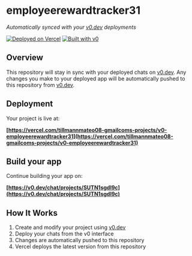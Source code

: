 # employeerewardtracker31

*Automatically synced with your [v0.dev](https://v0.dev) deployments*

[![Deployed on Vercel](https://img.shields.io/badge/Deployed%20on-Vercel-black?style=for-the-badge&logo=vercel)](https://vercel.com/tillmannmateo08-gmailcoms-projects/v0-employeerewardtracker31)
[![Built with v0](https://img.shields.io/badge/Built%20with-v0.dev-black?style=for-the-badge)](https://v0.dev/chat/projects/SUTN1sgdl9c)

## Overview

This repository will stay in sync with your deployed chats on [v0.dev](https://v0.dev).
Any changes you make to your deployed app will be automatically pushed to this repository from [v0.dev](https://v0.dev).

## Deployment

Your project is live at:

**[https://vercel.com/tillmannmateo08-gmailcoms-projects/v0-employeerewardtracker31](https://vercel.com/tillmannmateo08-gmailcoms-projects/v0-employeerewardtracker31)**

## Build your app

Continue building your app on:

**[https://v0.dev/chat/projects/SUTN1sgdl9c](https://v0.dev/chat/projects/SUTN1sgdl9c)**

## How It Works

1. Create and modify your project using [v0.dev](https://v0.dev)
2. Deploy your chats from the v0 interface
3. Changes are automatically pushed to this repository
4. Vercel deploys the latest version from this repository